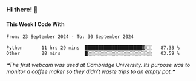 ### Hi there! 👋

#### This Week I Code With
<!--START_SECTION:waka-->

```txt
From: 23 September 2024 - To: 30 September 2024

Python       11 hrs 29 mins  █████████████████████▓░░░   87.33 %
Other        28 mins         █░░░░░░░░░░░░░░░░░░░░░░░░   03.59 %
```

<!--END_SECTION:waka-->

<!--STARTS_HERE_QUOTE_README-->
<i>❝The first webcam was used at Cambridge University. Its purpose was to monitor a coffee maker so they didn’t waste trips to an empty pot.❞</i>
<!--ENDS_HERE_QUOTE_README-->
